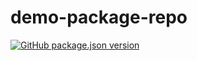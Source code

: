 # demo-package-repo
[![GitHub package.json version](https://img.shields.io/github/package-json/v/swapnil-gohil/demo-package-repo.svg)](https://github.com/swapnil-gohil/demo-package-repo)

